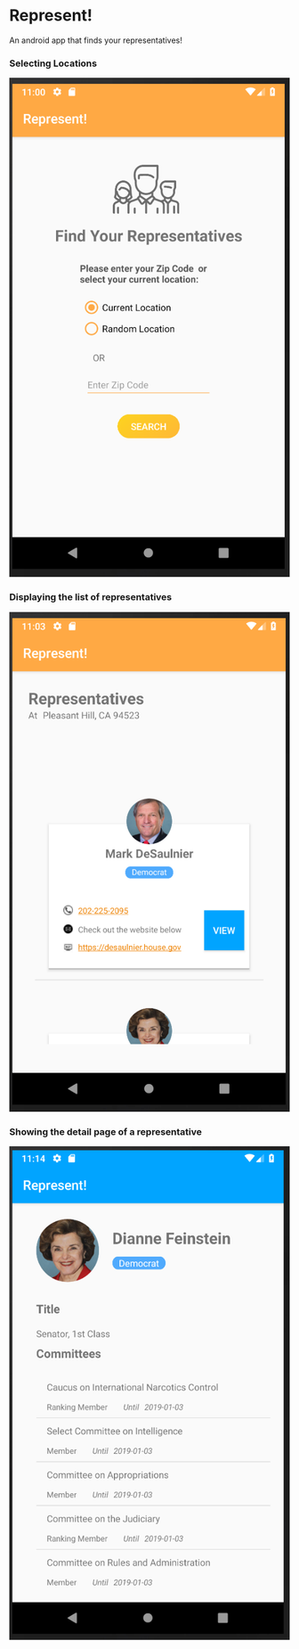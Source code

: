 # Represent!
An android app that finds your representatives!
### Selecting Locations
![Alt text](/screenshots/location.png)
### Displaying the list of representatives
![Alt text](/screenshots/demo.png)
### Showing the detail page of a representative
![Alt text](/screenshots/detail1.png)



